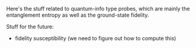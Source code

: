 Here's the stuff related to quantum-info type probes, which are mainly the entanglement entropy as well as the ground-state fidelity.

Stuff for the future:
 - fidelity susceptibility (we need to figure out how to compute this)  
